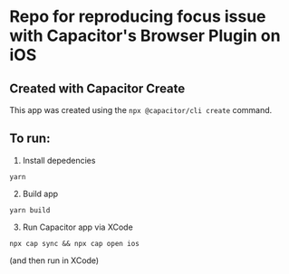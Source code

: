 # Repo for reproducing focus issue with Capacitor's Browser Plugin on iOS

## Created with Capacitor Create

This app was created using the `npx @capacitor/cli create` command.

## To run:
1. Install depedencies
```
yarn
```

2. Build app
```
yarn build
```

3. Run Capacitor app via XCode
```
npx cap sync && npx cap open ios
```
(and then run in XCode)